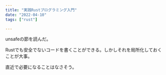 ```yaml
---
title: "実践Rustプログラミング入門"
date: "2022-04-10"
tags: ["rust"]

---
```


unsafeの節を読んだ。

Rustでも安全でないコードを書くことができる。しかしそれを局所化しておくことが大事。

直近で必要になることはなさそう。
